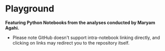 # Playground
**Featuring Python Notebooks from the analyses conducted by Maryam Agahi.** 
* Please note GitHub doesn't support intra-notebook linking directly, and clicking on links may redirect you to the repository itself. 
